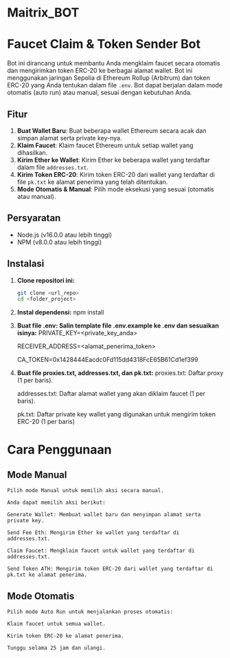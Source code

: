 # Maitrix_BOT
 
# Faucet Claim & Token Sender Bot

Bot ini dirancang untuk membantu Anda mengklaim faucet secara otomatis dan mengirimkan token ERC-20 ke berbagai alamat wallet. Bot ini menggunakan jaringan Sepolia di Ethereum Rollup (Arbitrum) dan token ERC-20 yang Anda tentukan dalam file `.env`. Bot dapat berjalan dalam mode otomatis (auto run) atau manual, sesuai dengan kebutuhan Anda.

## Fitur

1. **Buat Wallet Baru**: Buat beberapa wallet Ethereum secara acak dan simpan alamat serta private key-nya.
2. **Klaim Faucet**: Klaim faucet Ethereum untuk setiap wallet yang dihasilkan.
3. **Kirim Ether ke Wallet**: Kirim Ether ke beberapa wallet yang terdaftar dalam file `addresses.txt`.
4. **Kirim Token ERC-20**: Kirim token ERC-20 dari wallet yang terdaftar di file `pk.txt` ke alamat penerima yang telah ditentukan.
5. **Mode Otomatis & Manual**: Pilih mode eksekusi yang sesuai (otomatis atau manual).

## Persyaratan

- Node.js (v16.0.0 atau lebih tinggi)
- NPM (v8.0.0 atau lebih tinggi)

## Instalasi

1. **Clone repositori ini:**
   ```bash
   git clone <url_repo>
   cd <folder_project>
   
2. **Instal dependensi:**
   npm install

3. **Buat file .env: Salin template file .env.example ke .env dan sesuaikan isinya:**
   PRIVATE_KEY=<private_key_anda>
   
   RECEIVER_ADDRESS=<alamat_penerima_token>
   
   CA_TOKEN=0x1428444Eacdc0Fd115dd4318FcE65B61Cd1ef399

4. **Buat file proxies.txt, addresses.txt, dan pk.txt:**
   proxies.txt: Daftar proxy (1 per baris).
   
   addresses.txt: Daftar alamat wallet yang akan diklaim faucet (1 per baris).
   
   pk.txt: Daftar private key wallet yang digunakan untuk mengirim token ERC-20 (1 per baris)

# Cara Penggunaan
 ## Mode Manual
    Pilih mode Manual untuk memilih aksi secara manual.
    
    Anda dapat memilih aksi berikut:
    
    Generate Wallet: Membuat wallet baru dan menyimpan alamat serta private key.
    
    Send Fee Eth: Mengirim Ether ke wallet yang terdaftar di addresses.txt.
    
    Claim Faucet: Mengklaim faucet untuk wallet yang terdaftar di addresses.txt.
    
    Send Token ATH: Mengirim token ERC-20 dari wallet yang terdaftar di pk.txt ke alamat penerima.
 
 ## Mode Otomatis
    Pilih mode Auto Run untuk menjalankan proses otomatis:
    
    Klaim faucet untuk semua wallet.
    
    Kirim token ERC-20 ke alamat penerima.
    
    Tunggu selama 25 jam dan ulangi.
